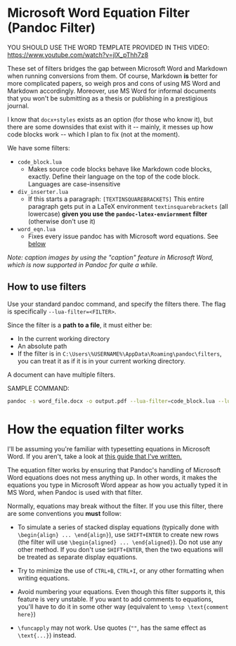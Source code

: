 # Microsoft Word Equation Filter (Pandoc Filter)

YOU SHOULD USE THE WORD TEMPLATE PROVIDED IN THIS VIDEO: <https://www.youtube.com/watch?v=jlX_pThh7z8>

These set of filters bridges the gap between Microsoft Word and Markdown when running conversions from them. Of course, Markdown **is** better for more complicated papers, so weigh pros and cons of using MS Word and Markdown accordingly. Moreover, use MS Word for informal documents that you won't be submitting as a thesis or publishing in a prestigious journal.

I know that `docx+styles` exists as an option (for those who know it), but there are some downsides that exist with it -- mainly, it messes up how code blocks work -- which I plan to fix (not at the moment).

We have some filters:

- `code_block.lua`
  - Makes source code blocks behave like Markdown code blocks, exactly.
      Define their language on the top of the code block. Languages are case-insensitive
- `div_inserter.lua`
  - If this starts a paragraph: `[TEXTINSQUAREBRACKETS]` This entire paragraph gets put in a LaTeX environment `textinsquarebrackets` (all lowercase) **given you use the `pandoc-latex-enviornment` filter** (otherwise don't use it)
- `word_eqn.lua`
  - Fixes every issue pandoc has with Microsoft word equations. See [below](#how-the-equation-filter-works)

*Note: caption images by using the "caption" feature in Microsoft Word, which is now supported in Pandoc for quite a while.*

## How to use filters

Use your standard pandoc command, and specify the filters there.
The flag is specifically `--lua-filter=<FILTER>`.

Since the filter is a **path to a file**, it must either be:

- In the current working directory
- An absolute path
- If the filter is in `C:\Users\%USERNAME%\AppData\Roaming\pandoc\filters`, you can treat it as if it is in your current working directory.

A document can have multiple filters.

SAMPLE COMMAND:

```sh
pandoc -s word_file.docx -o output.pdf --lua-filter=code_block.lua --lua-filter=word_eqn.lua
```

# How the equation filter works

I'll be assuming you're familiar with typesetting equations in Microsoft Word. If you aren't, take a look at [this guide that I've written.](https://github.com/ICPRplshelp/Quick-word-to-LaTeX-4/wiki/Microsoft-Word-Equation-Syntax)

The equation filter works by ensuring that Pandoc's handling of Microsoft
Word equations does not mess anything up. In other words, it makes
the equations you type in Microsoft Word appear as how you actually
typed it in MS Word, when Pandoc is used with that filter.

Normally, equations may break without the filter. If you use this
filter, there are some conventions you **must** follow:

- To simulate a series of stacked display equations (typically done with `\begin{align} ... \end{align}`), use `SHIFT+ENTER` to create new rows (the filter will use `\begin{aligned} ... \end{aligned}`). Do not use any other method. If you don't use `SHIFT+ENTER`, then the two equations will be treated as separate display equations.

- Try to minimize the use of `CTRL+B`, `CTRL+I`, or any other formatting when writing equations.

- Avoid numbering your equations. Even though this filter supports it, this feature is very unstable. If you want to add comments to equations, you'll have to do it in some other way (equivalent to `\emsp \text{comment here}`)

- `\funcapply` may not work. Use quotes (`""`, has the same effect as `\text{...}`) instead.

